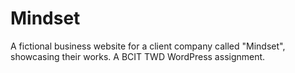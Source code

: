 # Mindset
A fictional business website for a client company called "Mindset", showcasing their works. A BCIT TWD WordPress assignment.
